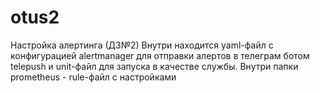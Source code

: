 # otus2
Настройка алертинга (ДЗ№2)
Внутри находится yaml-файл с конфигурацией alertmanager для отправки алертов в телеграм ботом telepush и unit-файл для запуска в качестве службы. 
Внутри папки prometheus - rule-файл c настройками
